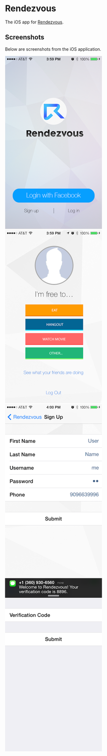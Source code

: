 Rendezvous
==========

The iOS app for [Rendezvous]().

## Screenshots
Below are screenshots from the iOS application.

![](https://raw.githubusercontent.com/DaveRKelly/Rendezvous/master/screenshots/Screenshot%202014.05.11%2015.59.24.png)
![](https://raw.githubusercontent.com/DaveRKelly/Rendezvous/master/screenshots/Screenshot%202014.05.11%2015.59.39.png)  
![](https://raw.githubusercontent.com/DaveRKelly/Rendezvous/master/screenshots/Screenshot%202014.05.11%2016.00.23.png)
![](https://raw.githubusercontent.com/DaveRKelly/Rendezvous/master/screenshots/Screenshot%202014.05.11%2016.00.28.png)
